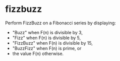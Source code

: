 # fizzbuzz

Perform FizzBuzz on a Fibonacci series by displaying:
- "Buzz" when F(n) is divisible by 3,
- "Fizz" when F(n) is divisible by 5,
- "FizzBuzz" when F(n) is divisible by 15,
- "BuzzFizz" when F(n) is prime, or
- the value F(n) otherwise.

